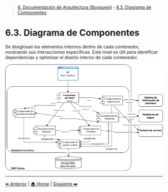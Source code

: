 > [6. Documentación de Arquitectura (Bosquejo)](../6.md) › [6.3. Diagrama de Componentes](6.3.md)

# 6.3. Diagrama de Componentes

Se desglosan los elementos internos dentro de cada contenedor, mostrando sus interacciones específicas. Este nivel es útil para identificar dependencias y optimizar el diseño interno de cada contenedor.

![Diagrama de componentes ](DiagramaComponentes.png)

---

[⬅️ Anterior](../6.2/6.2.md) | [🏠 Home](../../README.md) | [Siguiente ➡️](../6.4/6.4.md)